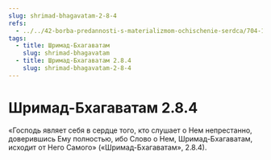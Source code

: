 ```yaml
---
slug: shrimad-bhagavatam-2-8-4
refs:
  - ../../42-borba-predannosti-s-materializmom-ochischenie-serdca/704-1982-04-25-a2-b-zahvat-serdtsa-krishnoj-v-svyashhennyh-pisaniyah.md
tags:
  - title: Шримад-Бхагаватам
    slug: shrimad-bhagavatam
  - title: Шримад-Бхагаватам 2.8.4
    slug: shrimad-bhagavatam-2-8-4
---
```


# Шримад-Бхагаватам 2.8.4

«Господь являет себя в сердце того, кто слушает о Нем непрестанно, доверившись Ему полностью, ибо Слово о Нем, Шримад-Бхагаватам, исходит от Него Самого» («Шримад-Бхагаватам», 2.8.4).


